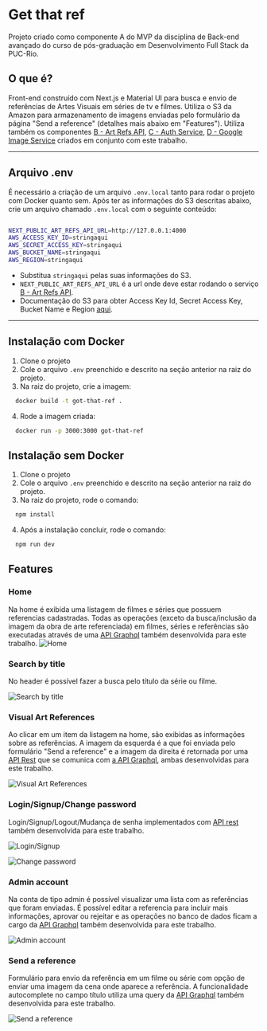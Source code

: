 # Get that ref

Projeto criado como componente A do MVP da disciplina de Back-end avançado do curso de pós-graduação em Desenvolvimento Full Stack da PUC-Rio. 

## O que é?
Front-end construído com Next.js e Material UI para busca e envio de referências de Artes Visuais em séries de tv e filmes. 
Utiliza o S3 da Amazon para armazenamento de imagens enviadas pelo formulário da página "Send a reference" (detalhes mais abaixo em "Features").
Utiliza também os componentes [B - Art Refs API](https://github.com/amandagpearce/art-refs-api), [C - Auth Service](https://github.com/amandagpearce/auth-service), [D - Google Image Service](https://github.com/amandagpearce/google-image-service) criados em conjunto com este trabalho.

---
## Arquivo .env
É necessário a criação de um arquivo `.env.local` tanto para rodar o projeto com Docker quanto sem. 
Após ter as informações do S3 descritas abaixo, crie um arquivo chamado `.env.local` com o seguinte conteúdo:

```bash

NEXT_PUBLIC_ART_REFS_API_URL=http://127.0.0.1:4000
AWS_ACCESS_KEY_ID=stringaqui
AWS_SECRET_ACCESS_KEY=stringaqui
AWS_BUCKET_NAME=stringaqui
AWS_REGION=stringaqui
```
- Substitua `stringaqui` pelas suas informações do S3. 
- `NEXT_PUBLIC_ART_REFS_API_URL` é a url onde deve estar rodando o serviço [B - Art Refs API](https://github.com/amandagpearce/art-refs-api).
- Documentação do S3 para obter Access Key Id, Secret Access Key, Bucket Name e Region [aqui](https://docs.aws.amazon.com/pt_br/AmazonS3/latest/userguide/configuring-bucket-key.html).

---
## Instalação com Docker
1. Clone o projeto
2. Cole o arquivo `.env` preenchido e descrito na seção anterior na raiz do projeto.
3. Na raiz do projeto, crie a imagem:
```bash
  docker build -t got-that-ref .
```
4. Rode a imagem criada:
```bash
  docker run -p 3000:3000 got-that-ref
```

## Instalação sem Docker
1. Clone o projeto
2. Cole o arquivo `.env` preenchido e descrito na seção anterior na raiz do projeto.
3. Na raiz do projeto, rode o comando:
```bash
  npm install
```
4. Após a instalação concluir, rode o comando:
```bash
  npm run dev
```

## Features
### Home
Na home é exibida uma listagem de filmes e séries que possuem referencias cadastradas. Todas as operações (exceto da busca/inclusão da imagem da obra de arte referenciada) em filmes, séries e referências são executadas através de uma [API Graphql](https://github.com/amandagpearce/art-refs-api) também desenvolvida para este trabalho. 
![Home](https://raw.githubusercontent.com/amandagpearce/got-that-ref/main/doc/1.png)
### Search by title
No header é possível fazer a busca pelo título da série ou filme. 

![Search by title](https://raw.githubusercontent.com/amandagpearce/got-that-ref/main/doc/2.png)

### Visual Art References
Ao clicar em um item da listagem na home, são exibidas as informações sobre as referências. A imagem da esquerda é a que foi enviada pelo formulário "Send a reference" e a imagem da direita é retornada por uma [API Rest](https://github.com/amandagpearce/google-image-service) que se comunica com [a API Graphql](https://github.com/amandagpearce/art-refs-api), ambas desenvolvidas para este trabalho. 

![Visual Art References](https://raw.githubusercontent.com/amandagpearce/got-that-ref/main/doc/3.png)

### Login/Signup/Change password
Login/Signup/Logout/Mudança de senha implementados com [API rest](https://github.com/amandagpearce/auth-service) também desenvolvida para este trabalho. 

![Login/Signup](https://raw.githubusercontent.com/amandagpearce/got-that-ref/main/doc/4.png)

![Change password](https://raw.githubusercontent.com/amandagpearce/got-that-ref/main/doc/6.png)

### Admin account
Na conta de tipo admin é possível visualizar uma lista com as referências que foram enviadas. É possível editar a referencia para incluir mais informações, aprovar ou rejeitar e as operações no banco de dados ficam a cargo da [API Graphql](https://github.com/amandagpearce/art-refs-api) também desenvolvida para este trabalho. 

![Admin account](https://raw.githubusercontent.com/amandagpearce/got-that-ref/main/doc/5.png)


### Send a reference 
Formulário para envio da referência em um filme ou série com opção de enviar uma imagem da cena onde aparece a referência. A funcionalidade autocomplete no campo título utiliza uma query da [API Graphql](https://github.com/amandagpearce/art-refs-api) também desenvolvida para este trabalho. 

![Send a reference ](https://raw.githubusercontent.com/amandagpearce/got-that-ref/main/doc/7.png)

